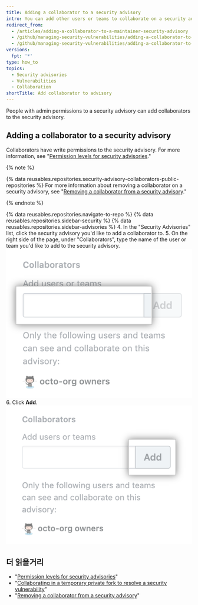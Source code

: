 ```yaml
---
title: Adding a collaborator to a security advisory
intro: You can add other users or teams to collaborate on a security advisory with you.
redirect_from:
  - /articles/adding-a-collaborator-to-a-maintainer-security-advisory
  - /github/managing-security-vulnerabilities/adding-a-collaborator-to-a-maintainer-security-advisory
  - /github/managing-security-vulnerabilities/adding-a-collaborator-to-a-security-advisory
versions:
  fpt: '*'
type: how_to
topics:
  - Security advisories
  - Vulnerabilities
  - Collaboration
shortTitle: Add collaborator to advisory
---
```


People with admin permissions to a security advisory can add collaborators to the security advisory.

## Adding a collaborator to a security advisory

Collaborators have write permissions to the security advisory. For more information, see "[Permission levels for security advisories](/github/managing-security-vulnerabilities/permission-levels-for-security-advisories)."

{% note %}

{% data reusables.repositories.security-advisory-collaborators-public-repositories %} For more information about removing a collaborator on a security advisory, see "[Removing a collaborator from a security advisory](/github/managing-security-vulnerabilities/removing-a-collaborator-from-a-security-advisory)."

{% endnote %}

{% data reusables.repositories.navigate-to-repo %}
{% data reusables.repositories.sidebar-security %}
{% data reusables.repositories.sidebar-advisories %}
4. In the "Security Advisories" list, click the security advisory you'd like to add a collaborator to.
5. On the right side of the page, under "Collaborators", type the name of the user or team you'd like to add to the security advisory. ![Field to type user or team name](/assets/images/help/security/add-collaborator-field.png)
6. Click **Add**. ![Add button](/assets/images/help/security/security-advisory-add-collaborator-button.png)

## 더 읽을거리

- "[Permission levels for security advisories](/github/managing-security-vulnerabilities/permission-levels-for-security-advisories)"
- "[Collaborating in a temporary private fork to resolve a security vulnerability](/github/managing-security-vulnerabilities/collaborating-in-a-temporary-private-fork-to-resolve-a-security-vulnerability)"
- "[Removing a collaborator from a security advisory](/github/managing-security-vulnerabilities/removing-a-collaborator-from-a-security-advisory)"
